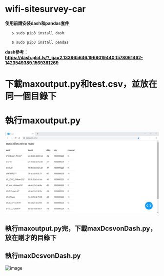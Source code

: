 # wifi-sitesurvey-car #

**使用前請安裝dash和pandas套件**  
```
   $ sudo pip3 install dash
```
```
   $ sudo pip3 install pandas
```
**dash參考：**  
**https://dash.plot.ly/?_ga=2.133965646.1969019440.1578061462-1423549389.1569381269** 

# 下載maxoutput.py和test.csv，並放在同一個目錄下 <h1> 執行maxoutput.py
  ![image](https://github.com/Guardian0/wifi-sitesurvey-car/blob/master/maxoutput.png)
  
## 執行maxoutput.py完，下載maxDcsvonDash.py，放在剛才的目錄下 <h2> 執行maxDcsvonDash.py
![image]()
